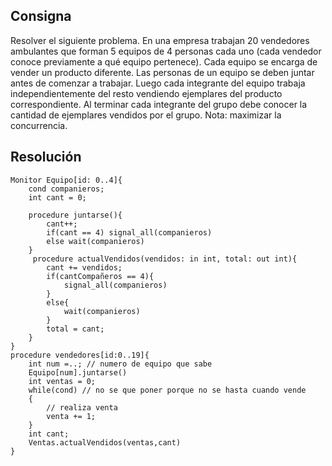 ## Consigna

Resolver el siguiente problema. En una empresa trabajan 20 vendedores ambulantes que forman 5
equipos de 4 personas cada uno (cada vendedor conoce previamente a qué equipo pertenece). Cada
equipo se encarga de vender un producto diferente. Las personas de un equipo se deben juntar antes
de comenzar a trabajar. Luego cada integrante del equipo trabaja independientemente del resto
vendiendo ejemplares del producto correspondiente. Al terminar cada integrante del grupo debe
conocer la cantidad de ejemplares vendidos por el grupo. Nota: maximizar la concurrencia.

## Resolución

```
Monitor Equipo[id: 0..4]{
    cond companieros;
    int cant = 0;

    procedure juntarse(){
        cant++;
        if(cant == 4) signal_all(companieros)
        else wait(companieros)
    }
     procedure actualVendidos(vendidos: in int, total: out int){
        cant += vendidos;
        if(cantCompañeros == 4){
            signal_all(companieros)
        }
        else{
            wait(companieros)
        }
        total = cant;
    }
}
procedure vendedores[id:0..19]{
    int num =..; // numero de equipo que sabe
    Equipo[num].juntarse()
    int ventas = 0;
    while(cond) // no se que poner porque no se hasta cuando vende
    {
        // realiza venta
        venta += 1;
    }
    int cant;
    Ventas.actualVendidos(ventas,cant)
}
```